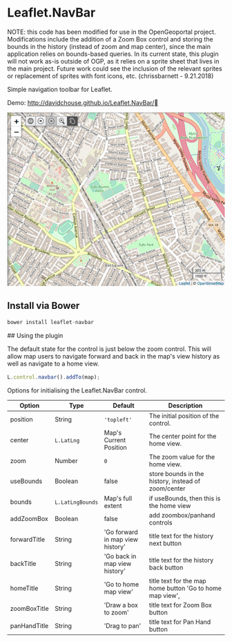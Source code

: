 Leaflet.NavBar
==============

NOTE: this code has been modified for use in the OpenGeoportal project.
Modifications include the addition of a Zoom Box control and storing the
bounds in the history (instead of zoom and map center), since the main
application relies on bounds-based queries. In its current state,
this plugin will not work as-is outside of OGP, as it relies on a sprite
sheet that lives in the main project. Future work could see the
inclusion of the relevant sprites or replacement of sprites with font
icons, etc.
(chrissbarnett - 9.21.2018)

Simple navigation toolbar for Leaflet.

Demo: http://davidchouse.github.io/Leaflet.NavBar/

![Leaflet.NavBar Screenshot](./screenshot.png)

## Install via Bower
````js
bower install leaflet-navbar
````

<a name="using" />
## Using the plugin

The default state for the control is just below the zoom control. This will allow map users to navigate forward and back in the map's view history as well as navigate to a home view.

````js
L.control.navbar().addTo(map);
````

Options for initialising the Leaflet.NavBar control.

| Option | Type | Default | Description
| --- | --- | --- | ---
| position | String | `'topleft'` | The initial position of the control.
| center | `L.LatLng` | Map's Current Position | The center point for the home view.
| zoom | Number | `0` | The zoom value for the home view.
| useBounds | Boolean |  false | store bounds in the history, instead of zoom/center
| bounds | `L.LatLngBounds` | Map's full extent | if useBounds, then this is the home view
| addZoomBox | Boolean | false | add zoombox/panhand controls
| forwardTitle | String | 'Go forward in map view history' | title text for the history next button
| backTitle | String | 'Go back in map view history' | title text for the history back button
| homeTitle | String | 'Go to home map view' | title text for the map home button 'Go to home map view',
| zoomBoxTitle | String | 'Draw a box to zoom' | title text for Zoom Box button
| panHandTitle | String | 'Drag to pan' | title text for Pan Hand button
